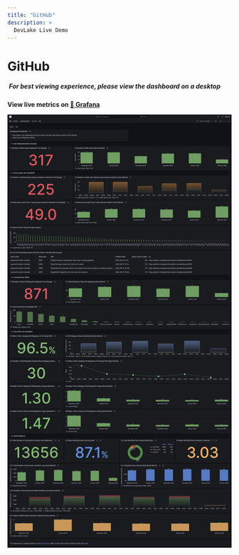 ```yaml
---
title: "GitHub"
description: >
  DevLake Live Demo
---
```


# GitHub

<div className="info">
  <h5>
    <img
      src="https://user-images.githubusercontent.com/84442212/197146839-c2d116e6-e0b8-40a0-bb29-e51fb4805a81.png"
      alt=""
      width="3%"
    /> For best viewing experience, please view the dashboard on a desktop
  </h5>
</div>

**View live metrics on [🔗 Grafana](https://grafana-lake.demo.devlake.io/d/KXWvOFQnz/github?orgId=1&from=now-6M&to=now)**

![GitHub](./GitHub.png)

<!-- <iframe src="https://grafana-lake.demo.devlake.io/d/KXWvOFQnz/github?orgId=1&from=now-6M&to=now" width="135%" height="3000px"></iframe> -->